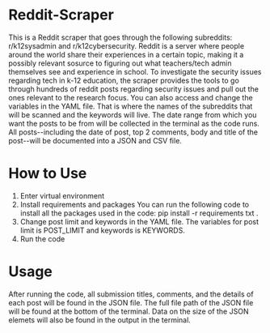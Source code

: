 # Reddit-Scraper
This is a Reddit scraper that goes through the following subreddits: r/k12sysadmin and r/k12cybersecurity. Reddit is a server where people around the world share their experiences in a certain topic, making it a possibly relevant sosurce to figuring out what teachers/tech admin themselves see and experience in school. To investigate the security issues regarding tech in k-12 education, the scraper provides the tools to go through hundreds of reddit posts regarding security issues and pull out the ones relevant to the research focus. You can also access and change the variables in the YAML file. That is where the names of the subreddits that will be scanned and the keywords will live. The date range from which you want the posts to be from will be collected in the terminal as the code runs. All posts--including the date of post, top 2 comments, body and title of the post--will be documented into a JSON and CSV file. 

# How to Use

1. Enter virtual environment
2. Install requirements and packages
   You can run the following code to install all the packages used in the code: pip install -r requirements txt .
3. Change post limit and keywords in the YAML file.
   The variables for post limit is POST_LIMIT and keywords is KEYWORDS.
4. Run the code

# Usage

After running the code, all submission titles, comments, and the details of each post will be found in the JSON file. The full file path of the JSON file will be found at the bottom of the terminal. Data on the size of the JSON elemets will also be found in the output in the terminal. 
